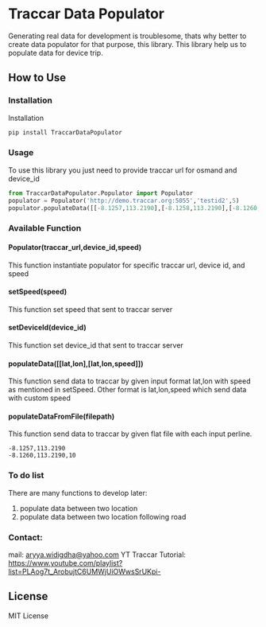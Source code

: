 # Traccar Data Populator
Generating real data for development is troublesome, thats why better to create data populator for that purpose, this library. This library help us to populate data for device trip.

## How to Use

### Installation
Installation
```sh
pip install TraccarDataPopulator
```
### Usage
To use this library you just need to provide traccar url for osmand and device_id
```Python
from TraccarDataPopulator.Populator import Populator
populator = Populator('http://demo.traccar.org:5055','testid2',5)
populator.populateData([[-8.1257,113.2190],[-8.1258,113.2190],[-8.1260,113.2190,10]])

```

### Available Function
#### Populator(traccar_url,device_id,speed)
This function instantiate populator for specific traccar url, device id, and speed
#### setSpeed(speed)
This function set speed that sent to traccar server
#### setDeviceId(device_id)
This function set device_id that sent to traccar server
#### populateData([[lat,lon],[lat,lon,speed]])
This function send data to traccar by given input format lat,lon with speed as mentioned in setSpeed. Other format is lat,lon,speed which send data with custom speed
#### populateDataFromFile(filepath)
This function send data to traccar by given flat file with each input perline.
```text
-8.1257,113.2190
-8.1260,113.2190,10
```

### To do list
There are many functions to develop later:
1. populate data between two location   
2. populate data between two location following road   

### Contact:
mail: aryya.widigdha@yahoo.com
YT Traccar Tutorial: https://www.youtube.com/playlist?list=PLAog7t_ArobujtC6UMWjUiOWwsSrUKpi-   


License   
----   

MIT License
